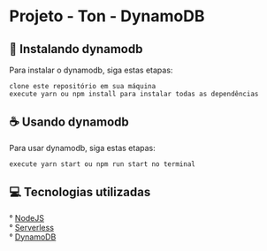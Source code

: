 # Projeto - Ton - DynamoDB

## 🚀 Instalando dynamodb

Para instalar o dynamodb, siga estas etapas:

```
clone este repositório em sua máquina
execute yarn ou npm install para instalar todas as dependências
```

## ☕ Usando dynamodb

Para usar dynamodb, siga estas etapas:

```
execute yarn start ou npm run start no terminal
```

## 💻 Tecnologias utilizadas

° [NodeJS](https://nodejs.org/en/)<br/>
° [Serverless](https://www.serverless.com/)<br/>
° [DynamoDB](https://aws.amazon.com/pt/dynamodb/)<br/>